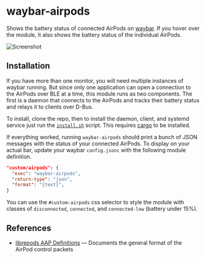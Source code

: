 # waybar-airpods

Shows the battery status of connected AirPods on [waybar](https://github.com/Alexays/Waybar).
If you hover over the module, it also shows the battery status of the individual AirPods.

![Screenshot](https://github.com/user-attachments/assets/26e77ef1-a73d-4c3d-b9f8-e0b111cf87d0)

## Installation

If you have more than one monitor, you will need multiple instances of waybar running.
But since only one application can open a connection to the AirPods over BLE at a time, this module runs as two components.
The first is a daemon that connects to the AirPods and tracks their battery status and relays it to clients over D-Bus.

To install, clone the repo, then to install the daemon, client, and systemd service just run the [`install.sh`](install.sh) script.
This requires [cargo](https://rustup.rs) to be installed.

If everything worked, running `waybar-airpods` should print a bunch of JSON messages with the status of your connected AirPods.
To display on your actual bar, update your waybar `config.jsonc` with the following module definition.

```json
"custom/airpods": {
  "exec": "waybar-airpods",
  "return-type": "json",
  "format": "{text}",
}
```

You can use the `#custom-airpods` css selector to style the module with classes of `disconnected`, `connected`, and `connected-low` (battery under 15%).

## References

- [librepods AAP Definitions](https://github.com/kavishdevar/librepods/blob/main/AAP%20Definitions.md) &mdash; Documents the general format of the AirPod control packets
